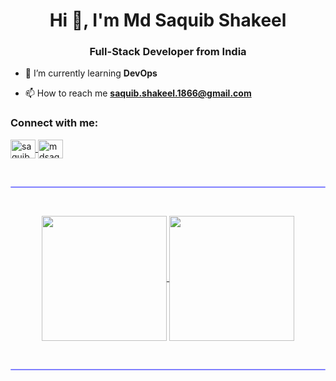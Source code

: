 <h1 align="center">Hi 👋, I'm Md Saquib Shakeel</h1>
<h3 align="center">Full-Stack Developer from India</h3>

- 🌱 I’m currently learning **DevOps**

- 📫 How to reach me **saquib.shakeel.1866@gmail.com**

<h3 align="left">Connect with me:</h3>

<p align="left">
  <a href="https://linkedin.com/in/saquibshakeel" target="blank">
    <img align="center" src="https://raw.githubusercontent.com/rahuldkjain/github-profile-readme-generator/master/src/images/icons/Social/linked-in-alt.svg" alt="saquibshakeel" height="30" width="40" />
  </a>
  <a href="https://www.leetcode.com/mdsaquibshakeel" target="blank">
    <img align="center" src="https://raw.githubusercontent.com/rahuldkjain/github-profile-readme-generator/master/src/images/icons/Social/leet-code.svg" alt="mdsaquibshakeel" height="30" width="40" />
  </a>
</p>

</br>
<hr style="height:2px;#8080ffborder-width:0;border-radius: 5px;color:gray;background-color:#8080ff">
</br>

<p align="center">
  <a href="https://github.com/anuraghazra/github-readme-stats">
    <img height=200 align="center" src="https://github-readme-stats.vercel.app/api?username=SaquibShakeel" />
  </a>
  <a href="https://github.com/anuraghazra/convoychat">
    <img height=200 align="center" src="https://github-readme-stats.vercel.app/api/top-langs?username=SaquibShakeel&layout=compact&langs_count=8&card_width=320" />
  </a>
</p>
   
</br>
<hr style="height:2px;#8080ffborder-width:0;border-radius: 5px;color:gray;background-color:#8080ff">
</br>
